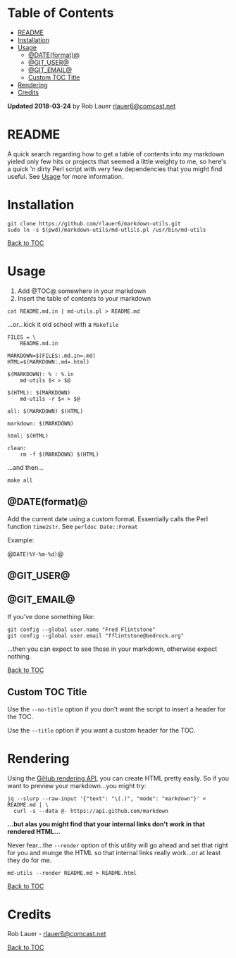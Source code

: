 # Table of Contents

* [README](#readme)
* [Installation](#installation)
* [Usage](#usage)
  * [&#64;DATE(format)&#64;](#&#64;date(format)&#64;)
  * [&#64;GIT_USER&#64;](#&#64;git_user&#64;)
  * [&#64;GIT_EMAIL&#64;](#&#64;git_email&#64;)
  * [Custom TOC Title](#custom-toc-title)
* [Rendering](#rendering)
* [Credits](#credits)

__Updated 2018-03-24__ by Rob Lauer <rlauer6@comcast.net>

# README

A quick search regarding how to get a table of contents into my
markdown yieled only few hits or projects that seemed a little weighty
to me, so here's a quick 'n dirty Perl script with very few
dependencies that you might find useful.  See [Usage](#usage) for more
information.

# Installation

```
git clone https://github.com/rlauer6/markdown-utils.git
sudo ln -s $(pwd)/markdown-utils/md-utlils.pl /usr/bin/md-utils
```

[Back to TOC](#table-of-contents)

# Usage

1. Add &#64;TOC&#64; somewhere in your markdown
1. Insert the table of contents to your markdown
  ```
  cat README.md.in | md-utils.pl > README.md
  ```

...or...kick it old school with a `Makefile`

```
FILES = \
    README.md.in

MARKDOWN=$(FILES:.md.in=.md)
HTML=$(MARKDOWN:.md=.html)

$(MARKDOWN): % : %.in
	md-utils $< > $@

$(HTML): $(MARKDOWN)
	md-utils -r $< > $@

all: $(MARKDOWN) $(HTML)

markdown: $(MARKDOWN)

html: $(HTML)

clean:
	rm -f $(MARKDOWN) $(HTML)
```

...and then...

```
make all
```

## &#64;DATE(format)&#64;

Add the current date using a custom format.  Essentially calls the
Perl function `time2str`.  See `perldoc Date::Format`

Example:

&#64;`DATE(%Y-%m-%d)`&#64;

## &#64;GIT_USER&#64;
## &#64;GIT_EMAIL&#64;

If you've done something like:

```
git config --global user.name "Fred Flintstone"
git config --global user.email "fflintstone@bedrock.org"
```

...then you can expect to see those in your markdown, otherwise expect
nothing.

[Back to TOC](#table-of-contents)

## Custom TOC Title

Use the `--no-title` option if you don't want the script to insert a
header for the TOC.

Use the `--title` option if you want a custom header for the TOC.

# Rendering

Using the [GiHub rendering
API](https://developer.github.com/v3/markdown/), you can create HTML
pretty easily. So if you want to preview your markdown...you might try:

```
jq --slurp --raw-input '{"text": "\(.)", "mode": "markdown"}' < README.md | \
  curl -s --data @- https://api.github.com/markdown
```

__...but alas you might find that your internal links don't work in
that rendered HTML...__

Never fear...the `--render` option of this utility will go ahead and set that right for
you and munge the HTML so that internal links really work...or at
least they do for me.

```
md-utils --render README.md > README.html
```

[Back to TOC](#table-of-contents)

# Credits

Rob Lauer - <rlauer6@comcast.net>

[Back to TOC](#table-of-contents)
